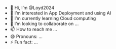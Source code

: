 - 👋 Hi, I’m @Loyd2024
- 👀 I’m interested in App Deployment and using AI
- 🌱 I’m currently learning Cloud computing
- 💞️ I’m looking to collaborate on ...
- 📫 How to reach me ...
- 😄 Pronouns: ...
- ⚡ Fun fact: ...

<!---
Loyd2024/Loyd2024 is a ✨ special ✨ repository because its `README.md` (this file) appears on your GitHub profile.
You can click the Preview link to take a look at your changes.
--->
